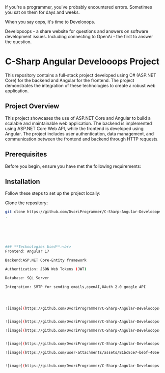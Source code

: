 If you're a programmer, you've probably encountered errors.
Sometimes you sat on them for days and weeks.

 When you say oops,
it's time to Develooops.


Developoops - a share website for questions and answers on software development issues.
Including connecting to OpenAi - the first to answer the question.




# C-Sharp Angular Develooops Project

This repository contains a full-stack project developed using C# (ASP.NET Core) for the backend and Angular for the frontend. The project demonstrates the integration of these technologies to create a robust web application.


## Project Overview

This project showcases the use of ASP.NET Core and Angular to build a scalable and maintainable web application. The backend is implemented using ASP.NET Core Web API, while the frontend is developed using Angular. The project includes user authentication, data management, and communication between the frontend and backend through HTTP requests.

## Prerequisites

Before you begin, ensure you have met the following requirements:



## Installation

Follow these steps to set up the project locally:


 Clone the repository:
   ```bash
   git clone https://github.com/DvoriProgrammer/C-Sharp-Angular-Develooops-project.git
.






### **Technologies Used**:<br>
Frontend: Angular 17

Backend:ASP.NET Core-Entity framework

Authentication: JSON Web Tokens (JWT)

Database: SQL Server

Integration: SMTP for sending emails,openAI,OAuth 2.0 google API




![image](https://github.com/DvoriProgrammer/C-Sharp-Angular-Develooops-project/assets/146278969/bae9c51d-be77-4f4a-9c81-54288b68d639)


![image](https://github.com/DvoriProgrammer/C-Sharp-Angular-Develooops-project/assets/146278969/107c4ac4-dc8c-49b1-a300-2d52700e6914)

![image](https://github.com/DvoriProgrammer/C-Sharp-Angular-Develooops-project/assets/146278969/b848cdc0-c43a-4f69-a376-8351367a7197)


![image](https://github.com/DvoriProgrammer/C-Sharp-Angular-Develooops-project/assets/146278969/0c4d09a0-d09e-40bf-bc45-9f5605f7cdfb)

![image](https://github.com/user-attachments/assets/81bc8ce7-bebf-405e-b2b2-272f3b406230)


![image](https://github.com/DvoriProgrammer/C-Sharp-Angular-Develooops-project/assets/146278969/222ccc82-14cd-4b0d-80ca-c703b2c5e8b6)

